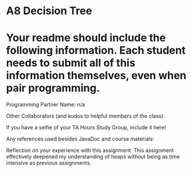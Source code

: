 # A8 Decision Tree

# Your readme should include the following information. Each student needs to submit all of this information themselves, even when pair programming. 

Programming Partner Name: n/a

Other Collaborators (and kudos to helpful members of the class):

If you have a selfie of your TA Hours Study Group, include it here!

Any references used besides JavaDoc and course materials:


Reflection on your experience with this assignment: This assignment effectively deepened my understanding of heaps without being as time intensive as previous assignments.